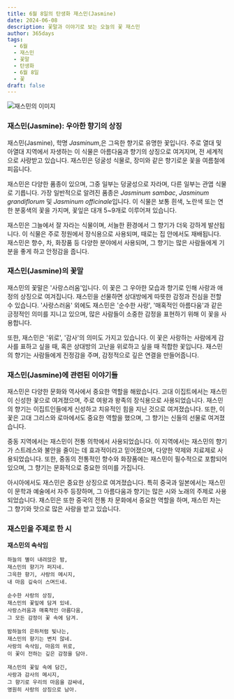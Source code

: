 ```yaml
---
title: 6월 8일의 탄생화 재스민(Jasmine)
date: 2024-06-08
description: 꽃말과 이야기로 보는 오늘의 꽃 재스민
author: 365days
tags:
  - 6월
  - 재스민
  - 꽃말
  - 탄생화
  - 6월 8일
  - 꽃
draft: false
---
```


![재스민의 이미지](https://cdn.pixabay.com/photo/2020/06/06/15/48/scent-of-jasmine-5267072_1280.jpg#center)


### 재스민(Jasmine): 우아한 향기의 상징

재스민(Jasmine), 학명 *Jasminum*,은 그윽한 향기로 유명한 꽃입니다. 주로 열대 및 아열대 지역에서 자생하는 이 식물은 아름다움과 향기의 상징으로 여겨지며, 전 세계적으로 사랑받고 있습니다. 재스민은 덩굴성 식물로, 장미와 같은 향기로운 꽃을 여름철에 피웁니다.

재스민은 다양한 품종이 있으며, 그중 일부는 덩굴성으로 자라며, 다른 일부는 관엽 식물로 기릅니다. 가장 일반적으로 알려진 품종은 *Jasminum sambac*, *Jasminum grandiflorum* 및 *Jasminum officinale*입니다. 이 식물은 보통 흰색, 노란색 또는 연한 분홍색의 꽃을 가지며, 꽃잎은 대개 5~9개로 이루어져 있습니다.

재스민은 그늘에서 잘 자라는 식물이며, 서늘한 환경에서 그 향기가 더욱 강하게 발산됩니다. 이 식물은 주로 정원에서 장식용으로 사용되며, 때로는 집 안에서도 재배됩니다. 재스민은 향수, 차, 화장품 등 다양한 분야에서 사용되며, 그 향기는 많은 사람들에게 기분을 좋게 하고 안정감을 줍니다.

### 재스민(Jasmine)의 꽃말

재스민의 꽃말은 '사랑스러움'입니다. 이 꽃은 그 우아한 모습과 향기로 인해 사랑과 애정의 상징으로 여겨집니다. 재스민을 선물하면 상대방에게 따뜻한 감정과 진심을 전할 수 있습니다. '사랑스러움' 외에도 재스민은 '순수한 사랑', '매혹적인 아름다움'과 같은 긍정적인 의미를 지니고 있으며, 많은 사람들이 소중한 감정을 표현하기 위해 이 꽃을 사용합니다.

또한, 재스민은 '위로', '감사'의 의미도 가지고 있습니다. 이 꽃은 사랑하는 사람에게 감사를 표하고 싶을 때, 혹은 상대방의 고난을 위로하고 싶을 때 적합한 꽃입니다. 재스민의 향기는 사람들에게 진정감을 주며, 감정적으로 깊은 연결을 만들어줍니다.

### 재스민(Jasmine)에 관련된 이야기들

재스민은 다양한 문화와 역사에서 중요한 역할을 해왔습니다. 고대 이집트에서는 재스민이 신성한 꽃으로 여겨졌으며, 주로 여왕과 왕족의 장식용으로 사용되었습니다. 재스민의 향기는 이집트인들에게 신성하고 치유적인 힘을 지닌 것으로 여겨졌습니다. 또한, 이 꽃은 고대 그리스와 로마에서도 중요한 역할을 했으며, 그 향기는 신들의 선물로 여겨졌습니다.

중동 지역에서는 재스민이 전통 의학에서 사용되었습니다. 이 지역에서는 재스민의 향기가 스트레스와 불안을 줄이는 데 효과적이라고 믿어졌으며, 다양한 약제와 치료제로 사용되었습니다. 또한, 중동의 전통적인 향수와 화장품에는 재스민이 필수적으로 포함되어 있으며, 그 향기는 문화적으로 중요한 의미를 가집니다.

아시아에서도 재스민은 중요한 상징으로 여겨졌습니다. 특히 중국과 일본에서는 재스민이 문학과 예술에서 자주 등장하며, 그 아름다움과 향기는 많은 시와 노래의 주제로 사용되었습니다. 재스민은 또한 중국의 전통 차 문화에서 중요한 역할을 하며, 재스민 차는 그 향기와 맛으로 많은 사랑을 받고 있습니다.

### 재스민을 주제로 한 시

**재스민의 속삭임**

```
하늘의 별이 내려앉은 밤,  
재스민의 향기가 퍼지네.  
그윽한 향기, 사랑의 메시지,  
내 마음 깊숙이 스며드네.

순수한 사랑의 상징,  
재스민의 꽃잎에 담겨 있네.  
사랑스러움과 매혹적인 아름다움,  
그 모든 감정이 꽃 속에 담겨.

밤하늘의 은하처럼 빛나는,  
재스민의 향기는 변치 않네.  
사랑의 속삭임, 마음의 위로,  
이 꽃이 전하는 깊은 감정을 담아.

재스민의 꽃잎 속에 담긴,  
사랑과 감사의 메시지,  
그 향기로 우리의 마음을 감싸네,  
영원히 사랑의 상징으로 남아.
```